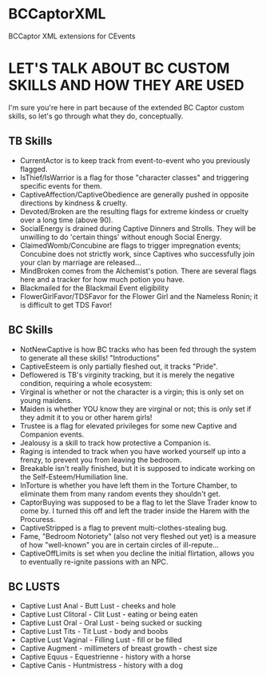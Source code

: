 # BCCaptorXML
BCCaptor XML extensions for CEvents

# LET'S TALK ABOUT BC CUSTOM SKILLS AND HOW THEY ARE USED
I'm sure you're here in part because of the extended BC Captor custom skills, so let's go through what they do, conceptually.

## TB Skills
* CurrentActor is to keep track from event-to-event who you previously flagged.
* IsThief/IsWarrior is a flag for those "character classes" and triggering specific events for them.
* CaptiveAffection/CaptiveObedience are generally pushed in opposite directions by kindness & cruelty.
* Devoted/Broken are the resulting flags for extreme kindess or cruelty over a long time (above 90).
* SocialEnergy is drained during Captive Dinners and Strolls. They will be unwilling to do 'certain things' without enough Social Energy.
* ClaimedWomb/Concubine are flags to trigger impregnation events; Concubine does not strictly work, since Captives who successfully join your clan by marriage are released...
* MindBroken comes from the Alchemist's potion. There are several flags here and a tracker for how much potion you have.
* Blackmailed for the Blackmail Event eligibility
* FlowerGirlFavor/TDSFavor for the Flower Girl and the Nameless Ronin; it is difficult to get TDS Favor!

## BC Skills
* NotNewCaptive is how BC tracks who has been fed through the system to generate all these skills! "Introductions"
* CaptiveEsteem is only partially fleshed out, it tracks "Pride".
* Deflowered is TB's virginity tracking, but it is merely the negative condition, requiring a whole ecosystem:
* Virginal is whether or not the character is a virgin; this is only set on young maidens.
* Maiden is whether YOU know they are virginal or not; this is only set if they admit it to you or other harem girls!
* Trustee is a flag for elevated privileges for some new Captive and Companion events.
* Jealousy is a skill to track how protective a Companion is.
* Raging is intended to track when you have worked yourself up into a frenzy, to prevent you from leaving the bedroom.
* Breakable isn't really finished, but it is supposed to indicate working on the Self-Esteem/Humiliation line.
* InTorture is whether you have left them in the Torture Chamber, to eliminate them from many random events they shouldn't get.
* CaptorBuying was supposed to be a flag to let the Slave Trader know to come by. I turned this off and left the trader inside the Harem with the Procuress.
* CaptiveStripped is a flag to prevent multi-clothes-stealing bug.
* Fame, "Bedroom Notoriety" (also not very fleshed out yet) is a measure of how "well-known" you are in certain circles of ill-repute...
* CaptiveOffLimits is set when you decline the initial flirtation, allows you to eventually re-ignite passions with an NPC.

## BC LUSTS
* Captive Lust Anal - Butt Lust - cheeks and hole
* Captive Lust Clitoral - Clit Lust - eating or being eaten
* Captive Lust Oral - Oral Lust - being sucked or sucking
* Captive Lust Tits - Tit Lust - body and boobs
* Captive Lust Vaginal - Filling Lust - fill or be filled
* Captive Augment - millimeters of breast growth - chest size
* Captive Equus - Equestrienne - history with a horse
* Captive Canis - Huntmistress - history with a dog